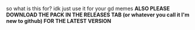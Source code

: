 so what is this for?
idk just use it for your gd memes
**ALSO PLEASE DOWNLOAD THE PACK IN THE RELEASES TAB (or whatever you call it I'm new to github) FOR THE LATEST VERSION**
